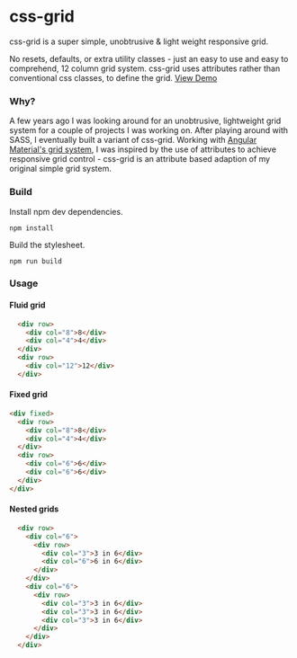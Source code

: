 # css-grid

css-grid is a super simple, unobtrusive & light weight responsive grid.

No resets, defaults, or extra utility classes - just an easy to use and easy to comprehend, 12 column grid system. css-grid uses attributes rather than conventional css classes, to define the grid.
[View Demo](https://rawgit.com/mooce/css-grid/master/dist/index.html)

### Why?

A few years ago I was looking around for an unobtrusive, lightweight grid system for a couple of projects I was working on. After playing around with SASS, I eventually built a variant of css-grid. Working with [Angular Material's grid system](https://material.angularjs.org/latest/layout/introduction), I was inspired by the use of attributes to achieve responsive grid  control - css-grid is an attribute based adaption of my original simple grid system.

### Build

Install npm dev dependencies.

```
npm install
```

Build the stylesheet.
```
npm run build
```

### Usage

#### Fluid grid

```html
  <div row>
    <div col="8">8</div>
    <div col="4">4</div>
  </div>
  <div row>
    <div col="12">12</div>
  </div>
```

#### Fixed grid

```html
<div fixed>
  <div row>
    <div col="8">8</div>
    <div col="4">4</div>
  </div>
  <div row>
    <div col="6">6</div>
    <div col="6">6</div>
  </div>
</div>
```

#### Nested grids

```html
  <div row>
    <div col="6">
      <div row>
        <div col="3">3 in 6</div>
        <div col="6">6 in 6</div>
      </div>
    </div>
    <div col="6">
      <div row>
        <div col="3">3 in 6</div>
        <div col="3">3 in 6</div>
        <div col="3">3 in 6</div>
      </div>
    </div>
  </div>
```
